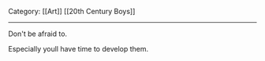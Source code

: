Category: [[Art]] [[20th Century Boys]]
___
Don't be afraid to. 

Especially youll have time to develop them. 